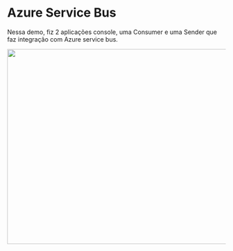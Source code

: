 # Azure Service Bus

Nessa demo, fiz 2 aplicações console, uma Consumer e uma Sender que faz integração com Azure service bus.

<img src="https://4futureblob.blob.core.windows.net/img/2023/04/azure-service-bus-exported.png"  width="800" height="450" />
